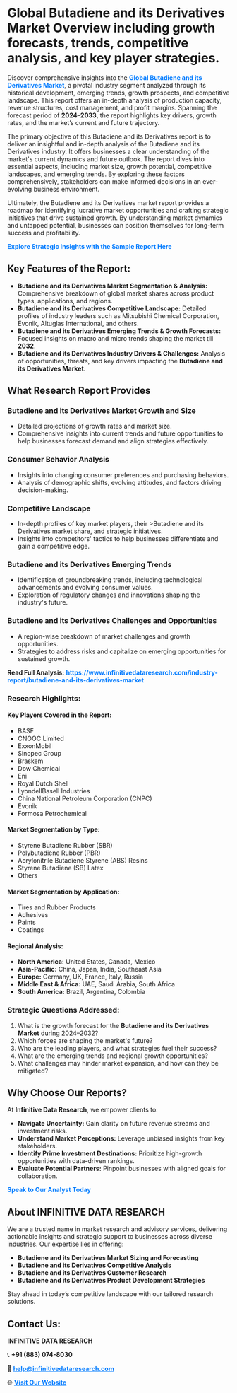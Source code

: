 <h1>Global Butadiene and its Derivatives Market Overview including growth forecasts, trends, competitive analysis, and key player strategies.</h1>
<p>
Discover comprehensive insights into the 
<a href="https://www.infinitivedataresearch.com/industry-report/butadiene-and-its-derivatives-market" rel="dofollow" style="color: #007BFF; text-decoration: none;"><strong>Global Butadiene and its Derivatives Market</strong></a>, a pivotal industry segment analyzed through its historical development, emerging trends, growth prospects, and competitive landscape. This report offers an in-depth analysis of production capacity, revenue structures, cost management, and profit margins. Spanning the forecast period of <strong>2024–2033</strong>, the report highlights key drivers, growth rates, and the market’s current and future trajectory.
</p>
<p>
The primary objective of this Butadiene and its Derivatives report is to deliver an insightful and in-depth analysis of the Butadiene and its Derivatives industry. It offers businesses a clear understanding of the market's current dynamics and future outlook. The report dives into essential aspects, including market size, growth potential, competitive landscapes, and emerging trends. By exploring these factors comprehensively, stakeholders can make informed decisions in an ever-evolving business environment.
</p>
<p>
Ultimately, the Butadiene and its Derivatives market report provides a roadmap for identifying lucrative market opportunities and crafting strategic initiatives that drive sustained growth. By understanding market dynamics and untapped potential, businesses can position themselves for long-term success and profitability.
</p>
<p>
<a href="https://www.infinitivedataresearch.com/request-sample/reportId=106099" style="color: #007BFF; text-decoration: none;"><strong>Explore Strategic Insights with the Sample Report Here</strong></a>
</p>

<h2>Key Features of the Report:</h2>
<ul>
<li><strong>Butadiene and its Derivatives Market Segmentation & Analysis:</strong> Comprehensive breakdown of global market shares across product types, applications, and regions.</li>
<li><strong>Butadiene and its Derivatives Competitive Landscape:</strong> Detailed profiles of industry leaders such as Mitsubishi Chemical Corporation, Evonik, Altuglas International, and others.</li>
<li><strong>Butadiene and its Derivatives Emerging Trends & Growth Forecasts:</strong> Focused insights on macro and micro trends shaping the market till <strong>2032</strong>.</li>
<li><strong>Butadiene and its Derivatives Industry Drivers & Challenges:</strong> Analysis of opportunities, threats, and key drivers impacting the <strong>Butadiene and its Derivatives Market</strong>.</li>
</ul>

<h2>What Research Report Provides</h2>
<h3>Butadiene and its Derivatives Market Growth and Size</h3>
<ul>
<li>Detailed projections of growth rates and market size.</li>
<li>Comprehensive insights into current trends and future opportunities to help businesses forecast demand and align strategies effectively.</li>
</ul>

<h3>Consumer Behavior Analysis</h3>
<ul>
<li>Insights into changing consumer preferences and purchasing behaviors.</li>
<li>Analysis of demographic shifts, evolving attitudes, and factors driving decision-making.</li>
</ul>

<h3>Competitive Landscape</h3>
<ul>
<li>In-depth profiles of key market players, their >Butadiene and its Derivatives market share, and strategic initiatives.</li>
<li>Insights into competitors' tactics to help businesses differentiate and gain a competitive edge.</li>
</ul>

<h3>Butadiene and its Derivatives Emerging Trends</h3>
<ul>
<li>Identification of groundbreaking trends, including technological advancements and evolving consumer values.</li>
<li>Exploration of regulatory changes and innovations shaping the industry's future.</li>
</ul>

<h3>Butadiene and its Derivatives Challenges and Opportunities</h3>
<ul>
<li>A region-wise breakdown of market challenges and growth opportunities.</li>
<li>Strategies to address risks and capitalize on emerging opportunities for sustained growth.</li>
</ul>
<p><strong>Read Full Analysis:</strong> <a href="https://www.infinitivedataresearch.com/industry-report/butadiene-and-its-derivatives-market" rel="dofollow" style="color: #007BFF; text-decoration: none;"><strong>https://www.infinitivedataresearch.com/industry-report/butadiene-and-its-derivatives-market</strong></a></p>
<h3>Research Highlights:</h3>
<h4>Key Players Covered in the Report:</h4>
<ul><li>BASF</li><li>CNOOC Limited</li><li>ExxonMobil</li><li>Sinopec Group</li><li>Braskem</li><li>Dow Chemical</li><li>Eni</li><li>Royal Dutch Shell</li><li>LyondellBasell Industries</li><li>China National Petroleum Corporation (CNPC)</li><li>Evonik</li><li>Formosa Petrochemical</li></ul>
<h4>Market Segmentation by Type:</h4>
<ul><li>Styrene Butadiene Rubber (SBR)</li><li>Polybutadiene Rubber (PBR)</li><li>Acrylonitrile Butadiene Styrene (ABS) Resins</li><li>Styrene Butadiene (SB) Latex</li><li>Others</li></ul>
<h4>Market Segmentation by Application:</h4>
<ul><li>Tires and Rubber Products</li><li>Adhesives</li><li>Paints</li><li>Coatings</li></ul>

<h4>Regional Analysis:</h4>
<ul>
<li><strong>North America:</strong> United States, Canada, Mexico</li>
<li><strong>Asia-Pacific:</strong> China, Japan, India, Southeast Asia</li>
<li><strong>Europe:</strong> Germany, UK, France, Italy, Russia</li>
<li><strong>Middle East & Africa:</strong> UAE, Saudi Arabia, South Africa</li>
<li><strong>South America:</strong> Brazil, Argentina, Colombia</li>
</ul>

<h3>Strategic Questions Addressed:</h3>
<ol>
<li>What is the growth forecast for the <strong>Butadiene and its Derivatives Market</strong> during 2024–2032?</li>
<li>Which forces are shaping the market's future?</li>
<li>Who are the leading players, and what strategies fuel their success?</li>
<li>What are the emerging trends and regional growth opportunities?</li>
<li>What challenges may hinder market expansion, and how can they be mitigated?</li>
</ol>

<h2>Why Choose Our Reports?</h2>
<p>At <strong>Infinitive Data Research</strong>, we empower clients to:</p>
<ul>
<li><strong>Navigate Uncertainty:</strong> Gain clarity on future revenue streams and investment risks.</li>
<li><strong>Understand Market Perceptions:</strong> Leverage unbiased insights from key stakeholders.</li>
<li><strong>Identify Prime Investment Destinations:</strong> Prioritize high-growth opportunities with data-driven rankings.</li>
<li><strong>Evaluate Potential Partners:</strong> Pinpoint businesses with aligned goals for collaboration.</li>
</ul>
<p><a href="https://www.infinitivedataresearch.com/industry-report/butadiene-and-its-derivatives-market" rel="dofollow" style="color: #007BFF; text-decoration: none;"><strong>Speak to Our Analyst Today</strong></a></p>

<h2>About INFINITIVE DATA RESEARCH</h2>
<p>We are a trusted name in market research and advisory services, delivering actionable insights and strategic support to businesses across diverse industries. Our expertise lies in offering:</p>
<ul>
<li><strong>Butadiene and its Derivatives Market Sizing and Forecasting</strong></li>
<li><strong>Butadiene and its Derivatives Competitive Analysis</strong></li>
<li><strong>Butadiene and its Derivatives Customer Research</strong></li>
<li><strong>Butadiene and its Derivatives Product Development Strategies</strong></li>
</ul>
<p>Stay ahead in today’s competitive landscape with our tailored research solutions.</p>

<h2>Contact Us:</h2>
<p><strong>INFINITIVE DATA RESEARCH</strong></p>
<p>📞 <strong>+91 (883) 074-8030</strong></p>
<p>📧 <strong><a href="mailto:help@infinitivedataresearch.com" style="color: #007BFF;">help@infinitivedataresearch.com</a></strong></p>
<p>🌐 <strong><a href="https://www.infinitivedataresearch.com" rel="dofollow" style="color: #007BFF;">Visit Our Website</a></strong></p>